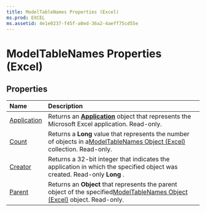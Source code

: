 ```yaml
---
title: ModelTableNames Properties (Excel)
ms.prod: EXCEL
ms.assetid: 4e1e0237-f45f-a0ed-36a2-4aeff75cd55e
---
```



# ModelTableNames Properties (Excel)

## Properties



|**Name**|**Description**|
|:-----|:-----|
|[Application](modeltablenames-application-property-excel.md)|Returns an  **[Application](application-object-excel.md)** object that represents the Microsoft Excel application. Read-only.|
|[Count](modeltablenames-count-property-excel.md)|Returns a  **Long** value that represents the number of objects in a[ModelTableNames Object (Excel)](modeltablenames-object-excel.md) collection. Read-only.|
|[Creator](modeltablenames-creator-property-excel.md)|Returns a 32-bit integer that indicates the application in which the specified object was created. Read-only  **Long** .|
|[Parent](modeltablenames-parent-property-excel.md)|Returns an  **Object** that represents the parent object of the specified[ModelTableNames Object (Excel)](modeltablenames-object-excel.md) object. Read-only.|

